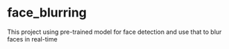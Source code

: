 # face_blurring
This project using pre-trained model for face detection and use that to blur faces in real-time
